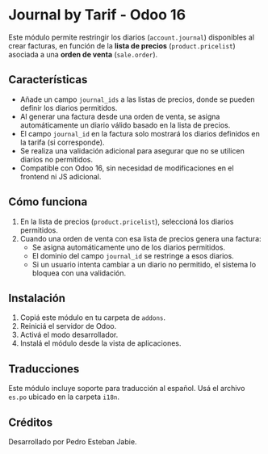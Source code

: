 
# Journal by Tarif - Odoo 16

Este módulo permite restringir los diarios (`account.journal`) disponibles al crear facturas, en función de la **lista de precios** (`product.pricelist`) asociada a una **orden de venta** (`sale.order`).

## Características

- Añade un campo `journal_ids` a las listas de precios, donde se pueden definir los diarios permitidos.
- Al generar una factura desde una orden de venta, se asigna automáticamente un diario válido basado en la lista de precios.
- El campo `journal_id` en la factura solo mostrará los diarios definidos en la tarifa (si corresponde).
- Se realiza una validación adicional para asegurar que no se utilicen diarios no permitidos.
- Compatible con Odoo 16, sin necesidad de modificaciones en el frontend ni JS adicional.

## Cómo funciona

1. En la lista de precios (`product.pricelist`), seleccioná los diarios permitidos.
2. Cuando una orden de venta con esa lista de precios genera una factura:
   - Se asigna automáticamente uno de los diarios permitidos.
   - El dominio del campo `journal_id` se restringe a esos diarios.
   - Si un usuario intenta cambiar a un diario no permitido, el sistema lo bloquea con una validación.

## Instalación

1. Copiá este módulo en tu carpeta de `addons`.
2. Reiniciá el servidor de Odoo.
3. Activá el modo desarrollador.
4. Instalá el módulo desde la vista de aplicaciones.

## Traducciones

Este módulo incluye soporte para traducción al español. Usá el archivo `es.po` ubicado en la carpeta `i18n`.

## Créditos

Desarrollado por Pedro Esteban Jabie.
